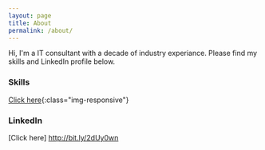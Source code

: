 ```yaml
---
layout: page
title: About
permalink: /about/
---
```


Hi, I'm a IT consultant with a decade of industry experiance. Please find my skills and LinkedIn profile below.

### Skills

[Click here](/images/SkillSet.png){:class="img-responsive"}


### LinkedIn

[Click here] http://bit.ly/2dUy0wn

[comment]: [email@domain.com](mailto:email@domain.com)
